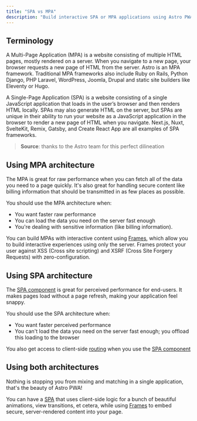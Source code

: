 ```yaml
---
title: "SPA vs MPA"
description: "Build interactive SPA or MPA applications using Astro PWA"
---
```

## Terminology

A Multi-Page Application (MPA) is a website consisting of multiple HTML pages, mostly rendered on a server. When you navigate to a new page, your browser requests a new page of HTML from the server. Astro is an MPA framework. Traditional MPA frameworks also include Ruby on Rails, Python Django, PHP Laravel, WordPress, Joomla, Drupal and static site builders like Eleventy or Hugo.

A Single-Page Application (SPA) is a website consisting of a single JavaScript application that loads in the user’s browser and then renders HTML locally. SPAs may also generate HTML on the server, but SPAs are unique in their ability to run your website as a JavaScript application in the browser to render a new page of HTML when you navigate. Next.js, Nuxt, SvelteKit, Remix, Gatsby, and Create React App are all examples of SPA frameworks.

> **Source**: thanks to the Astro team for this perfect dilineation

## Using MPA architecture

The MPA is great for raw performance when you can fetch all of the data you need to a page quickly. It's also great for handling secure content like billing information
that should be transmitted in as few places as possible.

You should use the MPA architecture when:

- You want faster raw performance
- You can load the data you need on the server fast enough
- You're dealing with sensitive information (like billing information).

You can build MPAs with interactive content using [Frames](/docs/en/concepts/frames), which allow you to build interactive experiences using only the server. Frames protect your
user against XSS (Cross site scripting) and XSRF (Cross Site Forgery Requests) with zero-configuration.

## Using SPA architecture

The [SPA component](/docs/en/guides/building-with-spa) is great for perceived performance for end-users. It makes pages load without a page refresh, making your application feel snappy.

You should use the SPA architecture when:

- You want faster perceived performance
- You can't load the data you need on the server fast enough; you offload this loading to the browser

You also get access to client-side [routing](/docs/en/guides/routing) when you use the [SPA component](/docs/en/guides/building-with-spa)

## Using both architectures

Nothing is stopping you from mixing and matching in a single application, that's the beauty of Astro PWA!

You can have a [SPA](/docs/en/guides/building-with-spa) that uses client-side logic for a bunch of beautiful animations, view transitions, et cetera, while using [Frames](/docs/en/concepts/frames) to embed secure, server-rendered content into your page.